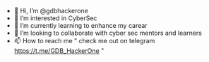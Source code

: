 - 👋 Hi, I’m @gdbhackerone
- 👀 I’m interested in CyberSec
- 🌱 I’m currently learning to enhance my carear 
- 💞️ I’m looking to collaborate with cyber sec mentors and learners 
- 📫 How to reach me " check me out on telegram https://t.me/GDB_HackerOne "

